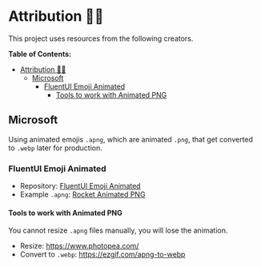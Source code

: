 # Attribution 🙇‍♂️

This project uses resources from the following creators.

**Table of Contents:**

- [Attribution 🙇‍♂️](#attribution-️)
  - [Microsoft](#microsoft)
    - [FluentUI Emoji Animated](#fluentui-emoji-animated)
      - [Tools to work with Animated PNG](#tools-to-work-with-animated-png)

## Microsoft

Using animated emojis `.apng`, which are animated `.png`, that get converted to `.webp` later for production.

### FluentUI Emoji Animated

- Repository: [FluentUI Emoji Animated](https://github.com/microsoft/fluentui-emoji-animated/tree/main)
- Example `.apng`: [Rocket Animated PNG](https://github.com/microsoft/fluentui-emoji-animated/blob/main/assets/Rocket/animated/rocket_animated.png)

#### Tools to work with Animated PNG

You cannot resize `.apng` files manually, you will lose the animation.

- Resize: <https://www.photopea.com/>
- Convert to `.webp`: <https://ezgif.com/apng-to-webp>

